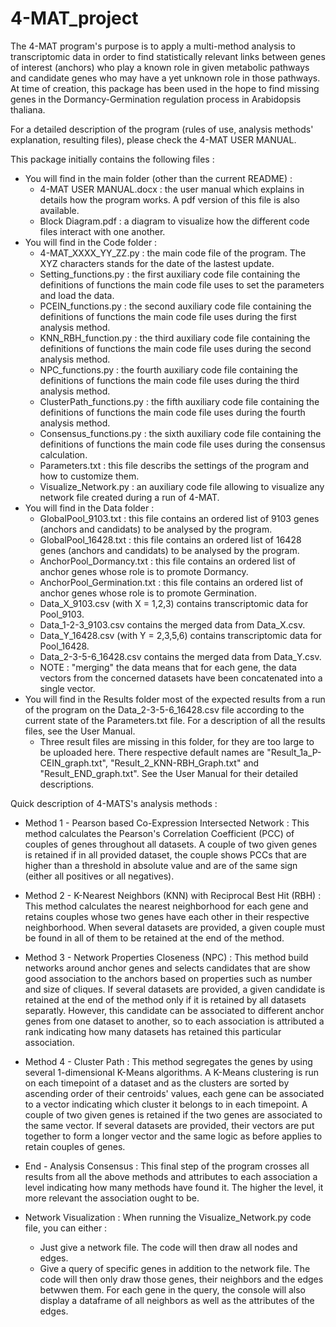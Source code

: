 # 4-MAT_project

The 4-MAT program's purpose is to apply a multi-method analysis to transcriptomic data in order to find statistically relevant links between genes of interest (anchors) who play a known role in given metabolic pathways and candidate genes who may have a yet unknown role in those pathways.
At time of creation, this package has been used in the hope to find missing genes in the Dormancy-Germination regulation process in Arabidopsis thaliana.

For a detailed description of the program (rules of use, analysis methods' explanation, resulting files), please check the 4-MAT USER MANUAL.

This package initially contains the following files :

- You will find in the main folder (other than the current README) :
	- 4-MAT USER MANUAL.docx : the user manual which explains in details how the program works. A pdf version of this file is also available.
	- Block Diagram.pdf : a diagram to visualize how the different code files interact with one another.
- You will find in the Code folder :
	- 4-MAT_XXXX_YY_ZZ.py : the main code file of the program. The XYZ characters stands for the date of the lastest update.
	- Setting_functions.py : the first auxiliary code file containing the definitions of functions the main code file uses to set the parameters and load the data.
	- PCEIN_functions.py : the second auxiliary code file containing the definitions of functions the main code file uses during the first analysis method.
	- KNN_RBH_function.py : the third auxiliary code file containing the definitions of functions the main code file uses during the second analysis method.
	- NPC_functions.py : the fourth auxiliary code file containing the definitions of functions the main code file uses during the third analysis method.
	- ClusterPath_functions.py : the fifth auxiliary code file containing the definitions of functions the main code file uses during the fourth analysis method.
	- Consensus_functions.py : the sixth auxiliary code file containing the definitions of functions the main code file uses during the consensus calculation.
	- Parameters.txt : this file describs the settings of the program and how to customize them.
	- Visualize_Network.py : an auxiliary code file allowing to visualize any network file created during a run of 4-MAT.
- You will find in the Data folder :
	- GlobalPool_9103.txt : this file contains an ordered list of 9103 genes (anchors and candidats) to be analysed by the program.
	- GlobalPool_16428.txt : this file contains an ordered list of 16428 genes (anchors and candidats) to be analysed by the program.
	- AnchorPool_Dormancy.txt : this file contains an ordered list of anchor genes whose role is to promote Dormancy.
	- AnchorPool_Germination.txt : this file contains an ordered list of anchor genes whose role is to promote Germination.
	- Data_X_9103.csv (with X = 1,2,3) contains transcriptomic data for Pool_9103.
	- Data_1-2-3_9103.csv contains the merged data from Data_X.csv.
	- Data_Y_16428.csv (with Y = 2,3,5,6) contains transcriptomic data for Pool_16428.
	- Data_2-3-5-6_16428.csv contains the merged data from Data_Y.csv.
 	- NOTE : "merging" the data means that for each gene, the data vectors from the concerned datasets have been concatenated into a single vector.
- You will find in the Results folder most of the expected results from a run of the program on the Data_2-3-5-6_16428.csv file according to the current state of the Parameters.txt file. For a description of all the results files, see the User Manual.
	- Three result files are missing in this folder, for they are too large to be uploaded here. There respective default names are "Result_1a_P-CEIN_graph.txt", "Result_2_KNN-RBH_Graph.txt" and "Result_END_graph.txt". See the User Manual for their detailed descriptions.

Quick description of 4-MATS's analysis methods :
- Method 1 - Pearson based Co-Expression Intersected Network : This method calculates the Pearson's Correlation Coefficient (PCC) of couples of genes throughout all datasets. A couple of two given genes is retained if in all provided dataset, the couple shows PCCs that are higher than a threshold in absolute value and are of the same sign (either all positives or all negatives).

- Method 2 - K-Nearest Neighbors (KNN) with Reciprocal Best Hit (RBH) : This method calculates the nearest neighborhood for each gene and retains couples whose two genes have each other in their respective neighborhood. When several datasets are provided, a given couple must be found in all of them to be retained at the end of the method.

- Method 3 - Network Properties Closeness (NPC) : This method build networks around anchor genes and selects candidates that are show good association to the anchors based on properties such as number and size of cliques. If several datasets are provided, a given candidate is retained at the end of the method only if it is retained by all datasets separatly. However, this candidate can be associated to different anchor genes from one dataset to another, so to each association is attributed a rank indicating how many datasets has retained this particular association.

- Method 4 - Cluster Path : This method segregates the genes by using several 1-dimensional K-Means algorithms. A K-Means clustering is run on each timepoint of a dataset and as the clusters are sorted by ascending order of their centroids' values, each gene can be associated to a vector indicating which cluster it belongs to in each timepoint. A couple of two given genes is retained if the two genes are associated to the same vector. If several datasets are provided, their vectors are put together to form a longer vector and the same logic as before applies to retain couples of genes.

- End - Analysis Consensus : This final step of the program crosses all results from all the above methods and attributes to each association a level indicating how many methods have found it. The higher the level, it more relevant the association ought to be.

- Network Visualization : When running the Visualize_Network.py code file, you can either :
 	- Just give a network file. The code will then draw all nodes and edges.
 	- Give a query of specific genes in addition to the network file. The code will then only draw those genes, their neighbors and the edges betwwen them. For each gene in the query, the console will also display a dataframe of all neighbors as well as the attributes of the edges.
